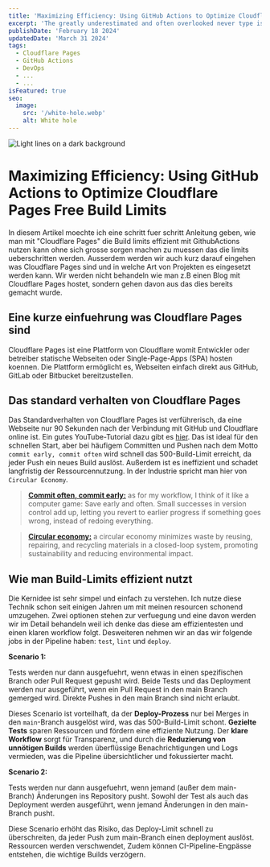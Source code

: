 ```yaml
---
title: 'Maximizing Efficiency: Using GitHub Actions to Optimize Cloudflare Pages Free Build Limits'
excerpt: 'The greatly underestimated and often overlooked never type is a core Type in the TypeScript type hierarchy. TypeScript itself says: "The never type represents the type of values that never occur." Even though it is said to never appear, it is omnipresent.'
publishDate: 'February 18 2024'
updatedDate: 'March 31 2024'
tags:
  - Cloudflare Pages
  - GitHub Actions
  - DevOps
  - ...
  - ...
isFeatured: true
seo:
  image:
    src: '/white-hole.webp'
    alt: White hole
---
```


![Light lines on a dark background](/white-hole.webp)

# Maximizing Efficiency: Using GitHub Actions to Optimize Cloudflare Pages Free Build Limits

In diesem Artikel moechte ich eine schritt fuer schritt Anleitung geben, wie man mit "Cloudflare Pages" die Build
limits effizient mit GithubActions nutzen kann ohne sich grosse sorgen machen zu muessen das die limits
ueberschritten werden. Ausserdem werden wir auch kurz darauf eingehen was Cloudflare Pages sind und in welche Art von Projekten
es eingesetzt werden kann. Wir werden nicht behandeln wie man z.B einen Blog mit Cloudflare Pages hostet, sondern
gehen davon aus das dies bereits gemacht wurde.

## Eine kurze einfuehrung was Cloudflare Pages sind

Cloudflare Pages ist eine Plattform von Cloudflare womit Entwickler oder betreiber statische Webseiten oder
Single-Page-Apps (SPA) hosten koennen. Die Plattform ermöglicht es, Webseiten einfach direkt aus GitHub, GitLab oder
Bitbucket bereitzustellen.

## Das standard verhalten von Cloudflare Pages

Das Standardverhalten von Cloudflare Pages ist verführerisch, da eine Webseite nur 90 Sekunden nach der Verbindung mit GitHub und Cloudflare online ist.
Ein gutes YouTube-Tutorial dazu gibt es [hier](https://www.youtube.com/watch?v=hIB8DuFeSpU). Das ist ideal für den schnellen Start, aber bei häufigem
Committen und Pushen nach dem Motto `commit early, commit often` wird schnell das 500-Build-Limit erreicht, da jeder Push ein neues Build auslöst.
Außerdem ist es ineffizient und schadet langfristig der Ressourcennutzung. In der Industrie spricht man hier von `Circular Economy`.

> **[Commit often, commit early:](https://www.reddit.com/r/git/comments/xgncb4/questions_about_commit_early_commit_often/)** as for my workflow, I think of it like a computer game: Save early and often. Small successes in version control add up, letting you revert to earlier progress if something goes wrong, instead of redoing everything.

> **[Circular economy:](https://www.reddit.com/r/git/comments/xgncb4/questions_about_commit_early_commit_often/)** a circular economy minimizes waste by reusing, repairing, and recycling materials in a closed-loop system, promoting sustainability and reducing environmental impact.

## Wie man Build-Limits effizient nutzt

Die Kernidee ist sehr simpel und einfach zu verstehen. Ich nutze diese Technik schon seit einigen Jahren um mit meinen resourcen schonend umzugehen.
Zwei optionen stehen zur verfuegung und eine davon werden wir im Detail behandeln weil ich denke das diese am effizientesten und einen klaren workflow folgt.
Desweiteren nehmen wir an das wir folgende jobs in der Pipeline haben: `test`, `lint` und `deploy`.

**Scenario 1:**

Tests werden nur dann ausgefuehrt, wenn etwas in einen spezifischen Branch oder Pull Request gepusht wird. Beide Tests und das Deployment werden nur ausgeführt,
wenn ein Pull Request in den main Branch gemerged wird. Direkte Pushes in den main Branch sind nicht erlaubt.

Dieses Scenario ist vorteilhaft, da der **Deploy-Prozess** nur bei Merges in den `main`-Branch ausgelöst wird, was das 500-Build-Limit schont. **Gezielte Tests** sparen Ressourcen
und fördern eine effiziente Nutzung. Der **klare Workflow** sorgt für Transparenz, und durch die **Reduzierung von unnötigen Builds** werden überflüssige Benachrichtigungen und
Logs vermieden, was die Pipeline übersichtlicher und fokussierter macht.

**Scenario 2:**

Tests werden nur dann ausgefuehrt, wenn jemand (außer dem main-Branch) Änderungen ins Repository pusht. Sowohl der Test als auch das Deployment werden ausgeführt,
wenn jemand Änderungen in den main-Branch pusht.

Diese Scenario erhöht das Risiko, das Deploy-Limit schnell zu überschreiten, da jeder Push zum main-Branch einen deployment auslöst. Ressourcen werden verschwendet,
Zudem können CI-Pipeline-Engpässe entstehen, die wichtige Builds verzögern.
